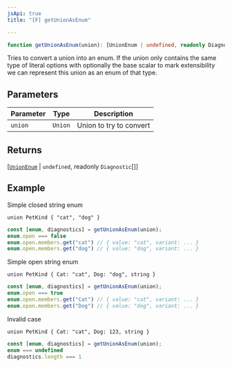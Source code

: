 ```yaml
---
jsApi: true
title: "[F] getUnionAsEnum"

---
```

```ts
function getUnionAsEnum(union): [UnionEnum | undefined, readonly Diagnostic[]]
```

Tries to convert a union into an enum.
If the union only contains the same type of literal options with optionally
the base scalar to mark extensibility we can represent this union as an enum of that type.

## Parameters

| Parameter | Type | Description |
| ------ | ------ | ------ |
| `union` | `Union` | Union to try to convert |

## Returns

[[`UnionEnum`](../type-aliases/UnionEnum.md) \| `undefined`, readonly `Diagnostic`[]]

## Example

Simple closed string enum

```tsp
union PetKind { "cat", "dog" }
```

```ts
const [enum, diagnostics] = getUnionAsEnum(union);
enum.open === false
enum.open.members.get("cat") // { value: "cat", variant: ... }
enum.open.members.get("dog") // { value: "dog", variant: ... }
```

Simple open string enum

```tsp
union PetKind { Cat: "cat", Dog: "dog", string }
```

```ts
const [enum, diagnostics] = getUnionAsEnum(union);
enum.open === true
enum.open.members.get("Cat") // { value: "cat", variant: ... }
enum.open.members.get("Dog") // { value: "dog", variant: ... }
```

Invalid case

```tsp
union PetKind { Cat: "cat", Dog: 123, string }
```

```ts
const [enum, diagnostics] = getUnionAsEnum(union);
enum === undefined
diagnostics.length === 1
```
